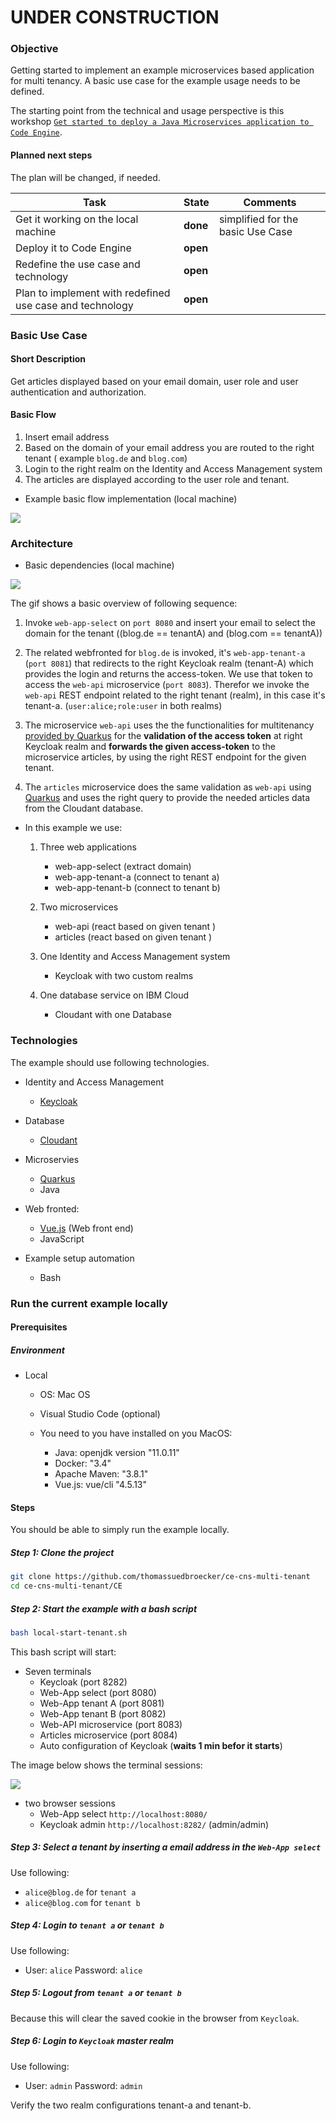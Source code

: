 # UNDER CONSTRUCTION

### Objective

Getting started to implement an example microservices based application for multi tenancy. A basic use case for the example usage needs to be defined. 

The starting point from the technical and usage perspective is this workshop [`Get started to deploy a Java Microservices application to Code Engine`](https://suedbroecker.net/2021/05/28/new-hands-on-workshop-get-started-to-deploy-a-java-microservices-application-to-code-engine/).

#### Planned next steps

The plan will be changed, if needed.

| Task | State | Comments|
| --- | --- | --- |
|Get it working on the local machine | **done** | simplified for the basic Use Case  |
| Deploy it to Code Engine | **open** |   |
| Redefine the use case and technology | **open** |   |
| Plan to implement with redefined use case and technology | **open** |   |

### Basic Use Case

#### Short Description 

Get articles displayed based on your email domain, user role and user authentication and authorization.

#### Basic Flow

1. Insert email address
2. Based on the domain of your email address you are routed to the right tenant ( example `blog.de` and `blog.com`)
3. Login to the right realm on the Identity and Access Management system
4. The articles are displayed according to the user role and tenant.

* Example basic flow implementation (local machine)

![](images/very-basic-mulit-tenant.gif)

### Architecture

* Basic dependencies (local machine)

![](images/very-basic-mulit-tenant-diagram.gif)

The gif shows a basic overview of following sequence:

1. Invoke `web-app-select` on `port 8080` and insert your email to select the domain for the tenant ((blog.de == tenantA) and (blog.com == tenantA))

2. The related webfronted for `blog.de` is invoked, it's `web-app-tenant-a` (`port 8081`) that redirects to the right Keycloak realm (tenant-A) which provides the login and returns the access-token. We use that token to access the `web-api` microservice (`port 8083`). Therefor we invoke the `web-api` REST endpoint related to the right tenant (realm), in this case it's tenant-a. (`user:alice;role:user` in both realms)

3. The microservice `web-api` uses the the functionalities for multitenancy [provided by Quarkus](https://quarkus.io/guides/security-openid-connect-multitenancy) for the **validation of the access token** at right Keycloak realm and **forwards the given access-token** to the microservice articles, by using the right REST endpoint for the given tenant.

4. The `articles` microservice does the same validation as `web-api` using [Quarkus](https://quarkus.io/guides/security-openid-connect-multitenancy) and uses the right query to provide the needed articles data from the Cloudant database.

* In this example we use:

    1. Three web applications

         * web-app-select (extract domain)
         * web-app-tenant-a (connect to tenant a)
         * web-app-tenant-b (connect to tenant b)

    2. Two microservices

        * web-api (react based on given tenant )
        * articles (react based on given tenant )

    3. One Identity and Access Management system

        * Keycloak with two custom realms

    4. One database service on IBM Cloud

        * Cloudant with one Database       

### Technologies

The example should use following technologies.

* Identity and Access Management

    * [Keycloak](https://www.keycloak.org)

* Database

    * [Cloudant](https://www.ibm.com/cloud/cloudant)

* Microservies

    * [Quarkus](https://quarkus.io)
    * Java

* Web fronted:

    * [Vue.js](https://vuejs.org) (Web front end)
    * JavaScript

* Example setup automation

    * Bash


### Run the current example locally

#### Prerequisites

##### Environment

* Local

    * OS: Mac OS
    * Visual Studio Code (optional)

    * You need to you have installed on you MacOS:

        * Java: openjdk version "11.0.11"
        * Docker: "3.4"
        * Apache Maven: "3.8.1"
        * Vue.js: vue/cli "4.5.13"

#### Steps

You should be able to simply run the example locally.

##### Step 1: Clone the project

```sh
git clone https://github.com/thomassuedbroecker/ce-cns-multi-tenant
cd ce-cns-multi-tenant/CE
```

##### Step 2: Start the example with a bash script



```sh
bash local-start-tenant.sh
```

This bash script will start:

* Seven terminals 
    * Keycloak (port 8282)
    * Web-App select (port 8080)
    * Web-App tenant A (port 8081)
    * Web-App tenant B (port 8082)
    * Web-API microservice (port 8083)
    * Articles microservice (port 8084)
    * Auto configuration of Keycloak (**waits 1 min befor it starts**)

The image below shows the terminal sessions:

![](images/local-example.png)

* two browser sessions
    * Web-App select `http://localhost:8080/` 
    * Keycloak admin `http://localhost:8282/` (admin/admin)

##### Step 3: Select a tenant by inserting a email address in the `Web-App select` 

  Use following:
   
  - `alice@blog.de` for `tenant a`
  - `alice@blog.com` for `tenant b`

##### Step 4: Login to `tenant a` or `tenant b`

  Use following:

  - User: `alice` Password: `alice`

##### Step 5: Logout from `tenant a` or `tenant b`

Because this will clear the saved cookie in the browser from `Keycloak`.

##### Step 6: Login to `Keycloak` master realm

  Use following:

  - User: `admin` Password: `admin`

Verify the two realm configurations tenant-a and tenant-b.


